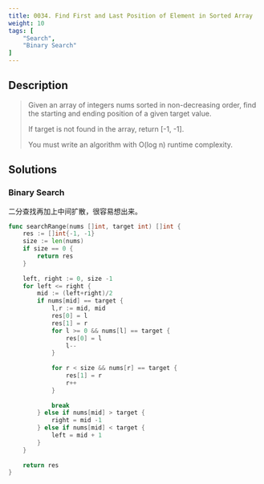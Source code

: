 ```yaml
---
title: 0034. Find First and Last Position of Element in Sorted Array
weight: 10
tags: [
    "Search",
    "Binary Search"
]
---
```


## Description

> Given an array of integers nums sorted in non-decreasing order, find the starting and ending position of a given target value.
> 
> If target is not found in the array, return [-1, -1].
> 
> You must write an algorithm with O(log n) runtime complexity.


## Solutions

### Binary Search

二分查找再加上中间扩散，很容易想出来。

```go
func searchRange(nums []int, target int) []int {
    res := []int{-1, -1}
    size := len(nums)
    if size == 0 {
        return res
    }
    
    left, right := 0, size -1
    for left <= right {
        mid := (left+right)/2
        if nums[mid] == target {
            l,r := mid, mid
            res[0] = l
            res[1] = r
            for l >= 0 && nums[l] == target {
                res[0] = l
                l--
            }
            
            for r < size && nums[r] == target {
                res[1] = r
                r++
            }
            
            break
        } else if nums[mid] > target {
            right = mid -1
        } else if nums[mid] < target {
            left = mid + 1
        }
    }
    
    return res
}
```
